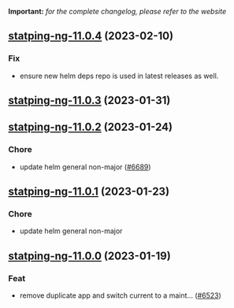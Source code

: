 **Important:**
*for the complete changelog, please refer to the website*




## [statping-ng-11.0.4](https://github.com/truecharts/charts/compare/statping-ng-11.0.3...statping-ng-11.0.4) (2023-02-10)

### Fix

- ensure new helm deps repo is used in latest releases as well.
  
  


## [statping-ng-11.0.3](https://github.com/truecharts/charts/compare/statping-ng-11.0.2...statping-ng-11.0.3) (2023-01-31)




## [statping-ng-11.0.2](https://github.com/truecharts/charts/compare/statping-ng-11.0.1...statping-ng-11.0.2) (2023-01-24)

### Chore

- update helm general non-major ([#6689](https://github.com/truecharts/charts/issues/6689))
  
  


## [statping-ng-11.0.1](https://github.com/truecharts/charts/compare/statping-ng-11.0.0...statping-ng-11.0.1) (2023-01-23)

### Chore

- update helm general non-major
  
  


## [statping-ng-11.0.0](https://github.com/truecharts/charts/compare/statping-ng-2.0.8...statping-ng-11.0.0) (2023-01-19)

### Feat

- remove duplicate app and switch current to a maint… ([#6523](https://github.com/truecharts/charts/issues/6523))
  
  